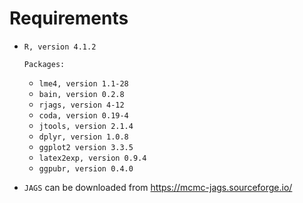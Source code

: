# Requirements 

- `R, version 4.1.2`
       
      Packages:

  - `lme4, version 1.1-28`
  - `bain, version 0.2.8`
  - `rjags, version 4-12`
  - `coda, version 0.19-4`
  - `jtools, version 2.1.4 `
  - `dplyr, version 1.0.8`
  - `ggplot2 version 3.3.5`
  - `latex2exp, version 0.9.4`
  - `ggpubr, version 0.4.0`

- `JAGS` can be downloaded from https://mcmc-jags.sourceforge.io/